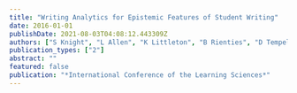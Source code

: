 ```yaml
---
title: "Writing Analytics for Epistemic Features of Student Writing"
date: 2016-01-01
publishDate: 2021-08-03T04:08:12.443309Z
authors: ["S Knight", "L Allen", "K Littleton", "B Rienties", "D Tempelaar"]
publication_types: ["2"]
abstract: ""
featured: false
publication: "*International Conference of the Learning Sciences*"
---
```


